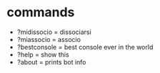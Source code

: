 # commands

- ?midissocio = dissociarsi
- ?miassocio = associo
- ?bestconsole = best console ever in the world
- ?help = show this
- ?about = prints bot info